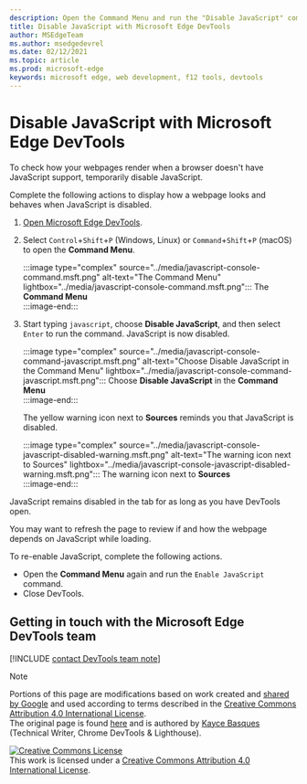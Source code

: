 ```yaml
---
description: Open the Command Menu and run the "Disable JavaScript" command.
title: Disable JavaScript with Microsoft Edge DevTools
author: MSEdgeTeam
ms.author: msedgedevrel
ms.date: 02/12/2021
ms.topic: article
ms.prod: microsoft-edge
keywords: microsoft edge, web development, f12 tools, devtools
---
```

<!-- Copyright Kayce Basques 

   Licensed under the Apache License, Version 2.0 (the "License");
   you may not use this file except in compliance with the License.
   You may obtain a copy of the License at

       https://www.apache.org/licenses/LICENSE-2.0

   Unless required by applicable law or agreed to in writing, software
   distributed under the License is distributed on an "AS IS" BASIS,
   WITHOUT WARRANTIES OR CONDITIONS OF ANY KIND, either express or implied.
   See the License for the specific language governing permissions and
   limitations under the License.  -->

# Disable JavaScript with Microsoft Edge DevTools  

To check how your webpages render when a browser doesn't have JavaScript support, temporarily disable JavaScript.

Complete the following actions to display how a webpage looks and behaves when JavaScript is disabled.  

1.  [Open Microsoft Edge DevTools][DevToolsOpen].  
1.  Select `Control`+`Shift`+`P` \(Windows, Linux\) or `Command`+`Shift`+`P` \(macOS\) to open the **Command Menu**.  
    
    :::image type="complex" source="../media/javascript-console-command.msft.png" alt-text="The Command Menu" lightbox="../media/javascript-console-command.msft.png":::
       The **Command Menu**  
    :::image-end:::  
    
1.  Start typing `javascript`, choose **Disable JavaScript**, and then select `Enter` to run the command.  JavaScript is now disabled.  
    
    :::image type="complex" source="../media/javascript-console-command-javascript.msft.png" alt-text="Choose Disable JavaScript in the Command Menu" lightbox="../media/javascript-console-command-javascript.msft.png":::
       Choose **Disable JavaScript** in the **Command Menu**  
    :::image-end:::  
    
    The yellow warning icon next to **Sources** reminds you that JavaScript is disabled.  
    
    :::image type="complex" source="../media/javascript-console-javascript-disabled-warning.msft.png" alt-text="The warning icon next to Sources" lightbox="../media/javascript-console-javascript-disabled-warning.msft.png":::
       The warning icon next to **Sources**  
    :::image-end:::  
    
JavaScript remains disabled in the tab for as long as you have DevTools open.  

You may want to refresh the page to review if and how the webpage depends on JavaScript while loading.  

To re-enable JavaScript, complete the following actions.  

*   Open the **Command Menu** again and run the `Enable JavaScript` command.  
*   Close DevTools.  

## Getting in touch with the Microsoft Edge DevTools team  

[!INCLUDE [contact DevTools team note](../includes/contact-devtools-team-note.md)]  

<!-- links -->  

[DevToolsOpen]: ../open/index.md "Open Microsoft Edge DevTools | Microsoft Docs"  

> [!NOTE]
> Portions of this page are modifications based on work created and [shared by Google][GoogleSitePolicies] and used according to terms described in the [Creative Commons Attribution 4.0 International License][CCA4IL].  
> The original page is found [here](https://developers.google.com/web/tools/chrome-devtools/javascript/disable) and is authored by [Kayce Basques][KayceBasques] \(Technical Writer, Chrome DevTools \& Lighthouse\).  

[![Creative Commons License][CCby4Image]][CCA4IL]  
This work is licensed under a [Creative Commons Attribution 4.0 International License][CCA4IL].  

[CCA4IL]: https://creativecommons.org/licenses/by/4.0  
[CCby4Image]: https://i.creativecommons.org/l/by/4.0/88x31.png  
[GoogleSitePolicies]: https://developers.google.com/terms/site-policies  
[KayceBasques]: https://developers.google.com/web/resources/contributors/kaycebasques  
